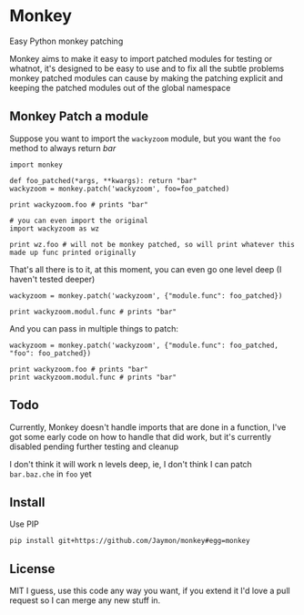 # Monkey

Easy Python monkey patching

Monkey aims to make it easy to import patched modules for testing or whatnot, it's designed
to be easy to use and to fix all the subtle problems monkey patched modules can cause by
making the patching explicit and keeping the patched modules out of the global namespace

## Monkey Patch a module

Suppose you want to import the `wackyzoom` module, but you want the `foo` method to always return *bar*

    import monkey

    def foo_patched(*args, **kwargs): return "bar"
    wackyzoom = monkey.patch('wackyzoom', foo=foo_patched)

    print wackyzoom.foo # prints "bar"

    # you can even import the original
    import wackyzoom as wz

    print wz.foo # will not be monkey patched, so will print whatever this made up func printed originally

That's all there is to it, at this moment, you can even go one level deep (I haven't tested deeper)

    wackyzoom = monkey.patch('wackyzoom', {"module.func": foo_patched})

    print wackyzoom.modul.func # prints "bar"
    
And you can pass in multiple things to patch:

    wackyzoom = monkey.patch('wackyzoom', {"module.func": foo_patched, "foo": foo_patched})

    print wackyzoom.foo # prints "bar"
    print wackyzoom.modul.func # prints "bar"

## Todo

Currently, Monkey doesn't handle imports that are done in a function, I've got some early code
on how to handle that did work, but it's currently disabled pending further testing and cleanup

I don't think it will work n levels deep, ie, I don't think I can patch `bar.baz.che` in `foo` yet

## Install

Use PIP

    pip install git+https://github.com/Jaymon/monkey#egg=monkey

## License

MIT I guess, use this code any way you want, if you extend it I'd love a pull request
so I can merge any new stuff in.

